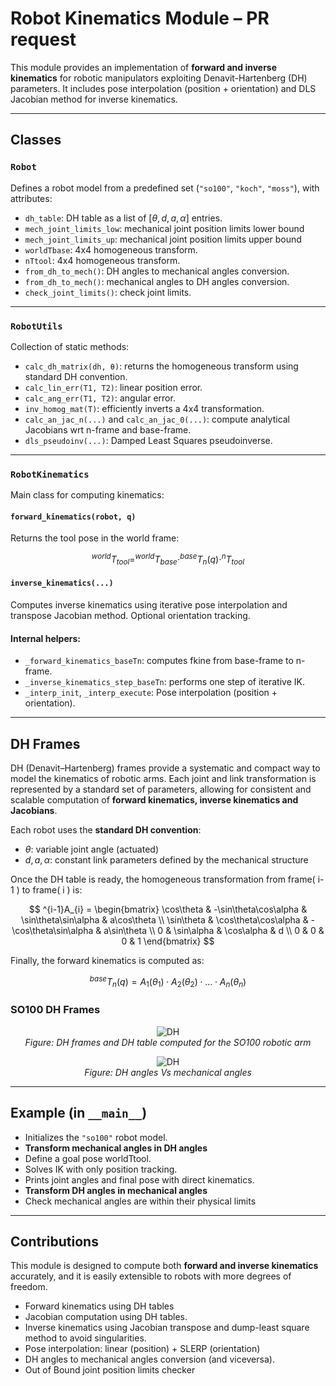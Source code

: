 # Robot Kinematics Module – PR request

This module provides an implementation of **forward and inverse kinematics** for robotic manipulators exploiting Denavit-Hartenberg (DH) parameters. It includes pose interpolation (position + orientation) and DLS Jacobian method for inverse kinematics.

---

## Classes

### `Robot`
Defines a robot model from a predefined set (`"so100"`, `"koch"`, `"moss"`), with attributes:
- `dh_table`: DH table as a list of $[ \theta, d, a, \alpha ]$ entries.
- `mech_joint_limits_low`: mechanical joint position limits lower bound
- `mech_joint_limits_up`: mechanical joint position limits upper bound
- `worldTbase`: 4x4 homogeneous transform.
- `nTtool`: 4x4 homogeneous transform.
- `from_dh_to_mech()`: DH angles to mechanical angles conversion.
- `from_dh_to_mech()`: mechanical angles to DH angles conversion.
- `check_joint_limits()`: check joint limits.

---

### `RobotUtils`
Collection of static methods:
- `calc_dh_matrix(dh, θ)`: returns the homogeneous transform using standard DH convention.
- `calc_lin_err(T1, T2)`: linear position error.
- `calc_ang_err(T1, T2)`: angular error.
- `inv_homog_mat(T)`: efficiently inverts a 4x4 transformation.
- `calc_an_jac_n(...)` and `calc_an_jac_0(...)`: compute analytical Jacobians wrt n-frame and base-frame.
- `dls_pseudoinv(...)`: Damped Least Squares pseudoinverse.

---

### `RobotKinematics`
Main class for computing kinematics:

#### `forward_kinematics(robot, q)`
Returns the tool pose in the world frame:

$$
^{world}T_{tool} = ^{world}T_{base} \cdot ^{base}T_n(q) \cdot ^nT_{tool}
$$

#### `inverse_kinematics(...)`
Computes inverse kinematics using iterative pose interpolation and transpose Jacobian method. Optional orientation tracking.

#### Internal helpers:
- `_forward_kinematics_baseTn`: computes fkine from base-frame to n-frame.
- `_inverse_kinematics_step_baseTn`: performs one step of iterative IK.
- `_interp_init`, `_interp_execute`: Pose interpolation (position + orientation).

---

## DH Frames

DH (Denavit–Hartenberg) frames provide a systematic and compact way to model the kinematics of robotic arms. Each joint and link transformation is represented by a standard set of parameters, allowing for consistent and scalable computation of **forward kinematics, inverse kinematics and Jacobians**.

Each robot uses the **standard DH convention**:

- $\theta$: variable joint angle (actuated)
- $d, a, \alpha$: constant link parameters defined by the mechanical structure

Once the DH table is ready, the homogeneous transformation from frame( i-1 ) to frame( i ) is:

$$
^{i-1}A_{i} =
\begin{bmatrix}
\cos\theta & -\sin\theta\cos\alpha & \sin\theta\sin\alpha & a\cos\theta \\
\sin\theta & \cos\theta\cos\alpha & -\cos\theta\sin\alpha & a\sin\theta \\
0 & \sin\alpha & \cos\alpha & d \\
0 & 0 & 0 & 1
\end{bmatrix}
$$

Finally, the forward kinematics is computed as:

$$
^{base}T_{n}(q) = A_1(\theta_1) \cdot A_2(\theta_2) \cdot \dots \cdot A_n(\theta_n)
$$

### SO100 DH Frames

<p align="center">
  <img src="./images/dh1.png" alt="DH"/><br>
  <em>Figure: DH frames and DH table computed for the SO100 robotic arm</em>
</p>

<p align="center">
  <img src="./images/dh2.png" alt="DH"/><br>
  <em>Figure: DH angles Vs mechanical angles</em>
</p>

---

## Example (in `__main__`)

- Initializes the `"so100"` robot model.
- **Transform mechanical angles in DH angles**
- Define a goal pose worldTtool.
- Solves IK with only position tracking.
- Prints joint angles and final pose with direct kinematics.
- **Transform DH angles in mechanical angles**
- Check mechanical angles are within their physical limits

---

## Contributions

This module is designed to compute both **forward and inverse kinematics** accurately, and it is easily extensible to robots with more degrees of freedom.

- Forward kinematics using DH tables
- Jacobian computation using DH tables.
- Inverse kinematics using Jacobian transpose and dump-least square method to avoid singularities.
- Pose interpolation: linear (position) + SLERP (orientation)
- DH angles to mechanical angles conversion (and viceversa).
- Out of Bound joint position limits checker
